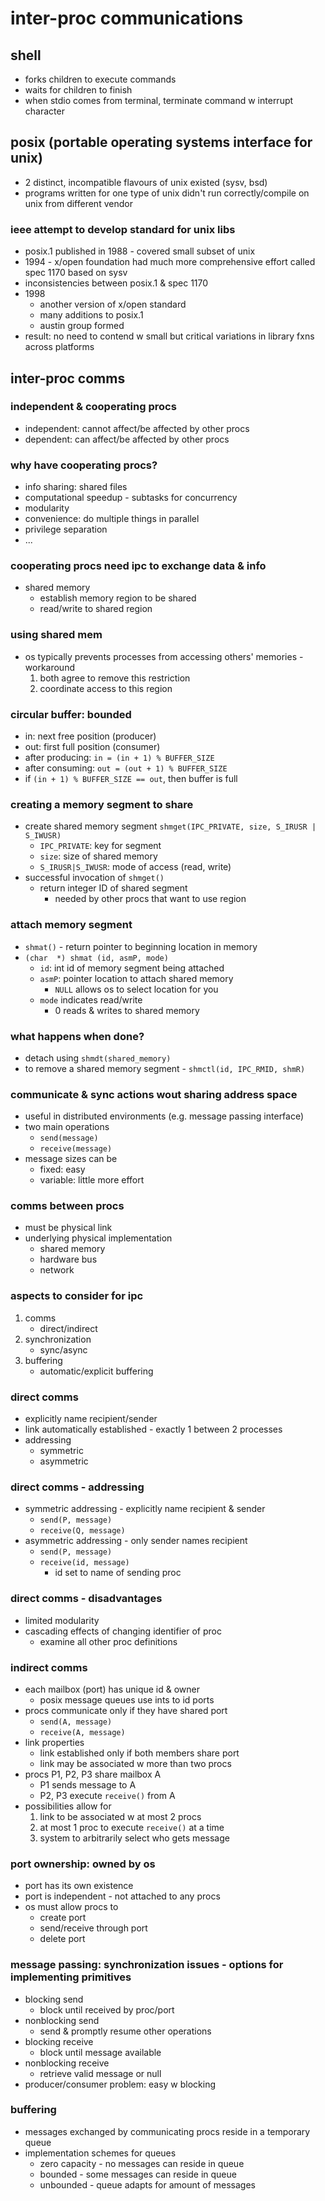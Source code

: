 # inter-proc communications

## shell
- forks children to execute commands
- waits for children to finish
- when stdio comes from terminal, terminate command w interrupt character <C-c>

## posix (portable operating systems interface for unix)
- 2 distinct, incompatible flavours of unix existed (sysv, bsd)
- programs written for one type of unix didn't run correctly/compile on unix from different vendor

### ieee attempt to develop standard for unix libs
- posix.1 published in 1988 - covered small subset of unix
- 1994 - x/open foundation had much more comprehensive effort called spec 1170 based on sysv
- inconsistencies between posix.1 & spec 1170
- 1998
    - another version of x/open standard
    - many additions to posix.1
    - austin group formed
- result: no need to contend w small but critical variations in library fxns across platforms

## inter-proc comms

### independent & cooperating procs
- independent: cannot affect/be affected by other procs
- dependent: can affect/be affected by other procs

### why have cooperating procs?
- info sharing: shared files
- computational speedup - subtasks for concurrency
- modularity
- convenience: do multiple things in parallel
- privilege separation
- ...

### cooperating procs need ipc to exchange data & info
- shared memory
    - establish memory region to be shared
    - read/write to shared region

### using shared mem
- os typically prevents processes from accessing others' memories - workaround
    1. both agree to remove this restriction 
    2. coordinate access to this region

### circular buffer: bounded
- in: next free position (producer)
- out: first full position (consumer)
- after producing: `in = (in + 1) % BUFFER_SIZE`
- after consuming: `out = (out + 1) % BUFFER_SIZE`
- if `(in + 1) % BUFFER_SIZE == out`, then buffer is full

### creating a memory segment to share
- create shared memory segment `shmget(IPC_PRIVATE, size, S_IRUSR | S_IWUSR)`
    - `IPC_PRIVATE`: key for segment
    - `size`: size of shared memory
    - `S_IRUSR|S_IWUSR`: mode of access (read, write)
- successful invocation of `shmget()`
    - return integer ID of shared segment
        - needed by other procs that want to use region

### attach memory segment
- `shmat()` - return pointer to beginning location in memory
- `(char  *) shmat (id, asmP, mode)`
    - `id`: int id of memory segment being attached
    - `asmP`: pointer location to attach shared memory
        - `NULL` allows os to select location for you
    - `mode` indicates read/write
        - 0 reads & writes to shared memory

### what happens when done?
- detach using `shmdt(shared_memory)`
- to remove a shared memory segment - `shmctl(id, IPC_RMID, shmR)`

### communicate & sync actions wout sharing address space
- useful in distributed environments (e.g. message passing interface)
- two main operations
    - `send(message)`
    - `receive(message)`
- message sizes can be
    - fixed: easy
    - variable: little more effort

### comms between procs
- must be physical link
- underlying physical implementation
    - shared memory
    - hardware bus
    - network

### aspects to consider for ipc
1. comms
    - direct/indirect
2. synchronization
    - sync/async
3. buffering
    - automatic/explicit buffering

### direct comms
- explicitly name recipient/sender
- link automatically established - exactly 1 between 2 processes
- addressing
    - symmetric
    - asymmetric

### direct comms - addressing
- symmetric addressing - explicitly name recipient & sender
    - `send(P, message)`
    - `receive(Q, message)`
- asymmetric addressing - only sender names recipient
    - `send(P, message)`
    - `receive(id, message)`
        - id set to name of sending proc

### direct comms - disadvantages
- limited modularity
- cascading effects of changing identifier of proc
    - examine all other proc definitions

### indirect comms
- each mailbox (port) has unique id & owner
    - posix message queues use ints to id ports
- procs communicate only if they have shared port
    - `send(A, message)`
    - `receive(A, message)`
- link properties
    - link established only if both members share port
    - link may be associated w more than two procs
- procs P1, P2, P3 share mailbox A
    - P1 sends message to A
    - P2, P3 execute `receive()` from A
- possibilities allow for
    1. link to be associated w at most 2 procs
    2. at most 1 proc to execute `receive()` at a time
    3. system to arbitrarily select who gets message

### port ownership: owned by os
- port has its own existence
- port is independent - not attached to any procs
- os must allow procs to
    - create port
    - send/receive through port
    - delete port

### message passing: synchronization issues - options for implementing primitives
- blocking send
    - block until received by proc/port
- nonblocking send
    - send & promptly resume other operations
- blocking receive
    - block until message available
- nonblocking receive
    - retrieve valid message or null
- producer/consumer problem: easy w blocking

### buffering
- messages exchanged by communicating procs reside in a temporary queue
- implementation schemes for queues
    - zero capacity - no messages can reside in queue
    - bounded - some messages can reside in queue
    - unbounded - queue adapts for amount of messages

